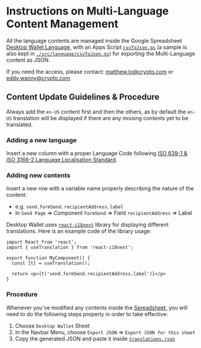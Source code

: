 # Instructions on Multi-Language Content Management
All the language contents are managed inside the Google Spreadsheet [Desktop Wallet Language](https://docs.google.com/spreadsheets/d/1QTqPb97jr6zOD7krA4pAXHYx51CiSkJYq7m71OYcLok/edit#gid=0), with an Apps Script [`csvToJson.gs`](https://script.google.com/home/projects/1X1WCMV0tbQsXvlkV70Kw_3gvF85zSxeqkUnTuDhul_EcdWG9ZU4_Z6ow/edit) (a sample is also kept in [`./src/language/csvToJson.gs`](./src/language/csvToJson.gs)) for exporting the Multi-Language content as JSON. 

If you need the access, please contact: [matthew.to@crypto.com](mailto:matthew.to@crypto.com) or [eddy.wanny@crypto.com](mailto:eddy.wanny@crypto.com)

## Content Update Guidelines & Procedure
Always add the `en-US` content first and then the others, as by default the `en-US` translation will be displayed if there are any missing contents yet to be translated.

### Adding a new language
Insert a new column with a proper Language Code following [ISO 639-1 & ISO 3166-2 Language Localisation Standard](http://www.lingoes.net/en/translator/langcode.htm).

### Adding new contents
Insert a new row with a variable name properly describing the nature of the content:
- e.g. `send.formSend.recipientAddress.label`
- In `Send Page` => Component `FormSend` => Field `recipientAddress` => Label

Desktop Wallet uses [`react-i18next`](https://react.i18next.com/) library for displaying different translations. 
Here is an example code of the library usage:
```
import React from 'react';
import { useTranslation } from 'react-i18next';

export function MyComponent() {
  const [t] = useTranslation();

  return <p>{t('send.formSend.recipientAddress.label')}</p>
}

```

### Procedure
Whenever you've modified any contents inside the [Spreadsheet](https://docs.google.com/spreadsheets/d/1QTqPb97jr6zOD7krA4pAXHYx51CiSkJYq7m71OYcLok/edit#gid=0), you will need to do the following steps properly in order to take effective:
1. Choose `Desktop Wallet` Sheet
2. In the Navbar Menu, choose `Export JSON` => `Export JSON for this sheet`
3. Copy the generated JSON and paste it inside [`translations.json`](./translation.json)
